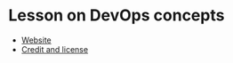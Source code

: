 

# Lesson on DevOps concepts

- [Website](https://coderefinery.github.io/devops/)
- [Credit and license](https://coderefinery.github.io/devops/license/)
